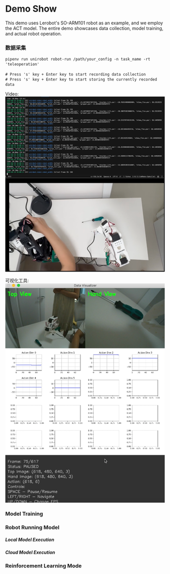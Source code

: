# Demo Show

This demo uses Lerobot's SO-ARM101 robot as an example, and we employ the ACT model. The entire demo showcases data collection, model training, and actual robot operation.

### 数据采集

```
pipenv run unirobot robot-run /path/your_config -n task_name -rt 'teleoperation'

# Press 's' key + Enter key to start recording data collection
# Press 's' key + Enter key to start storing the currently recorded data
```
Video:[![视频预览](../asset/img/collect_data.png)](https://raw.githubusercontent.com/matrix97317/UniRobot/main/asset/video/collect_data.mp4)

可视化工具:[![视频预览](../asset/img/vis_data.png)](https://raw.githubusercontent.com/matrix97317/UniRobot/main/asset/video/vis_data.mp4)

### Model Training

### Robot Running Model

##### Local Model Execution

##### Cloud Model Execution

### Reinforcement Learning Mode


